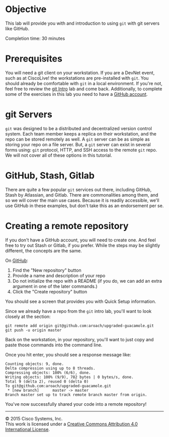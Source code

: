 # Objective

This lab will provide you with and introduction to using `git` with git servers like GitHub.

Completion time: 30 minutes

# Prerequisites

You will need a git client on your workstation.  If you are a DevNet event, such as at CiscoLive! the workstations are pre-installed with `git`.  You should already be comfortable with `git` in a local environment.  If you're not, feel free to review the [git Intro](/labs/git-intro/step/1) lab and come back.  Additionally, to complete some of the exercises in this lab you need to have a [GitHub account](https://github.com).

# git Servers

`git` was designed to be a distributed and decentralized version control system.  Each team member keeps a replica on their workstation, and the repo can be stored remotely as well.  A `git` server can be as simple as storing your repo on a file server.  But, a `git` server can exist in several forms using: `git` protocol, HTTP, and SSH access to the remote `git` repo.  We will not cover all of these options in this tutorial.

# GitHub, Stash, Gitlab

There are quite a few popular `git` services out there, including GitHub, Stash by Atlassian, and Gitlab.  There are commonalities among them, and so we will cover the main use cases.  Because it is readily accessible, we'll use GitHub in these examples, but don't take this as an endorsement per se.

# Creating a remote repository

If you don't have a GitHub account, you will need to create one.  And feel free to try out Stash or Gitlab, if you prefer.  While the steps may be slightly different, the concepts are the same.

On [GitHub](https://github.com):

1. Find the "New repository" button
1. Provide a name and description of your repo
1. Do not initialize the repo with a README (if you do, we can add an extra argument in one of the later commands.)
1. Click the "Create repository" button

You should see a screen that provides you with Quick Setup information.

Since we already have a repo from the `git` intro lab, you'll want to look closely at the section:

```
git remote add origin git@github.com:aroach/upgraded-guacamole.git
git push -u origin master
```

Back on the workstation, in your repository, you'll want to just copy and paste those commands into the command line.

Once you hit enter, you should see a response message like:

```
Counting objects: 9, done.
Delta compression using up to 8 threads.
Compressing objects: 100% (6/6), done.
Writing objects: 100% (9/9), 782 bytes | 0 bytes/s, done.
Total 9 (delta 2), reused 0 (delta 0)
To git@github.com:aroach/upgraded-guacamole.git
 * [new branch]      master -> master
Branch master set up to track remote branch master from origin.
```

You've now successfully shared your code into a remote repository!

<hr>
&copy; 2015 Cisco Systems, Inc.<br>
This work is licensed under a <a rel="license" href="http://creativecommons.org/licenses/by/4.0/">Creative Commons Attribution 4.0 International License</a>.
